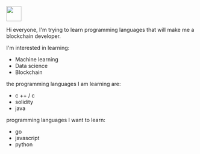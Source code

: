 <img src="https://media.giphy.com/media/vFKqnCdLPNOKc/giphy.gif" width="40" height="40" /> 

<!--
**leonardogonfiantini/leonardogonfiantini** is a ✨ _special_ ✨ repository because its `README.md` (this file) appears on your GitHub profile.

Here are some ideas to get you started:

- 🔭 I’m currently working on ...
- 🌱 I’m currently learning ...
- 👯 I’m looking to collaborate on ...
- 🤔 I’m looking for help with ...
- 💬 Ask me about ...
- 📫 How to reach me: ...
- 😄 Pronouns: ...
- ⚡ Fun fact: ...
-->


Hi everyone, I'm trying to learn programming languages ​​that will make me a blockchain developer.

I'm interested in learning:
- Machine learning
- Data science
- Blockchain

the programming languages ​​I am learning are:
- c ++ / c
- solidity
- java

programming languages ​​I want to learn:
- go
- javascript
- python


